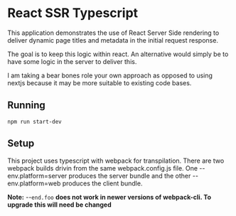 React SSR Typescript
=================

This application demonstrates the use of React Server Side rendering to deliver dynamic page titles and metadata in the
initial request response.

The goal is to keep this logic within react. An alternative would simply be to have some logic in the server to deliver
this.

I am taking a bear bones role your own approach as opposed to using nextjs because it may be more suitable to existing
code bases.

## Running

`npm run start-dev`

## Setup

This project uses typescript with webpack for transpilation. There are two webpack builds drivin from the same
webpack.config.js file. One --env.platform=server produces the server bundle and the other --env.platform=web produces
the client bundle.

**Note:** --`end.foo` **does not work in newer versions of webpack-cli. To upgrade this will need be changed**




